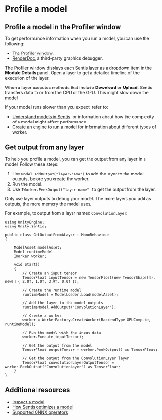 # Profile a model

## Profile a model in the Profiler window

To get performance information when you run a model, you can use the following:

- [The Profiler window](https://docs.unity3d.com/Documentation/Manual/Profiler.html).
- [RenderDoc](https://docs.unity3d.com/Documentation/Manual/RenderDocIntegration.html), a third-party graphics debugger.

The Profiler window displays each Sentis layer as a dropdown item in the **Module Details** panel. Open a layer to get a detailed timeline of the execution of the layer. 

When a layer executes methods that include **Download** or **Upload**, Sentis transfers data to or from the CPU or the GPU. This might slow down the model. 

If your model runs slower than you expect, refer to:

- [Understand models in Sentis](models-concept.md) for information about how the complexity of a model might affect performance.
- [Create an engine to run a model](create-an-engine.md) for information about different types of worker.

## Get output from any layer

To help you profile a model, you can get the output from any layer in a model. Follow these steps: 

1. Use `Model.AddOutput("layer-name")` to add the layer to the model outputs, before you create the worker.
2. Run the model.
3. Use `IWorker.PeekOutput("layer-name")` to get the output from the layer.

Only use layer outputs to debug your model. The more layers you add as outputs, the more memory the model uses.

For example, to output from a layer named `ConvolutionLayer`:

```
using UnityEngine;
using Unity.Sentis;

public class GetOutputFromALayer : MonoBehaviour
{

    ModelAsset modelAsset;
    Model runtimeModel;
    IWorker worker;
    
    void Start()
    {
        // Create an input tensor
        TensorFloat inputTensor = new TensorFloat(new TensorShape(4), new[] { 2.0f, 1.0f, 3.0f, 0.0f });

        // Create the runtime model
        runtimeModel = ModelLoader.Load(modelAsset);

        // Add the layer to the model outputs
        runtimeModel.AddOutput("ConvolutionLayer");

        // Create a worker
        worker = WorkerFactory.CreateWorker(BackendType.GPUCompute, runtimeModel);

        // Run the model with the input data
        worker.Execute(inputTensor);

        // Get the output from the model
        TensorFloat outputTensor = worker.PeekOutput() as TensorFloat;

        // Get the output from the ConvolutionLayer layer
        TensorFloat convolutionLayerOutputTensor = worker.PeekOutput("ConvolutionLayer") as TensorFloat;
    }
}
```

## Additional resources

- [Inspect a model](inspect-a-model.md)
- [How Sentis optimizes a model](models-concept.md#how-sentis-optimizes-a-model)
- [Supported ONNX operators](supported-operators.md)

